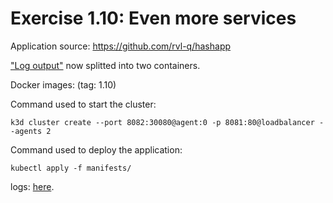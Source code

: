 # Exercise 1.10: Even more services

Application source:
https://github.com/rvl-q/hashapp

["Log output"](../e107/) now splitted into two containers.

Docker images:
 (tag: 1.10)

Command used to start the cluster:
```
k3d cluster create --port 8082:30080@agent:0 -p 8081:80@loadbalancer --agents 2
```

Command used to deploy the application:
```
kubectl apply -f manifests/
```
logs:
[here](./e110.txt).
